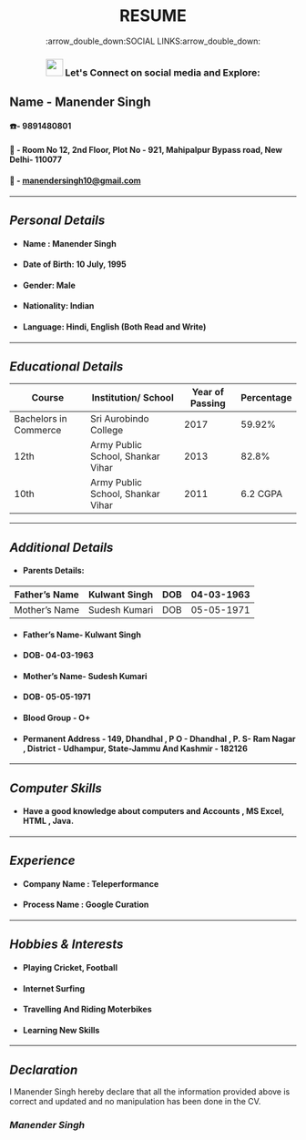 
<h1 align="center">RESUME</h1>

<p align="center">
:arrow_double_down:SOCIAL LINKS:arrow_double_down:
<h3 align="center"> <img src="https://raw.githubusercontent.com/iampavangandhi/iampavangandhi/master/gifs/Hi.gif" width="30px"> Let's Connect on social media and Explore:</h3>
<p align="center">  
  
  
  
## Name - Manender  Singh
#### :phone:- 9891480801 
#### :house_with_garden: - Room No 12,  2nd Floor, Plot No - 921,  Mahipalpur Bypass road, New Delhi- 110077
#### :email: - manendersingh10@gmail.com 

---
## *Personal Details*
* #### Name : Manender Singh
* #### Date of Birth: 10 July, 1995 
* #### Gender: Male 
* #### Nationality: Indian 
* #### Language: Hindi, English (Both Read and Write)
---
## *Educational Details*
| Course | Institution/ School | Year of Passing | Percentage |
| --------------- | --------------- | --------------- | ---------- |
| Bachelors in Commerce | Sri Aurobindo College | 2017 | 59.92% |
| 12th | Army Public School, Shankar Vihar | 2013| 82.8% |
| 10th | Army Public School, Shankar Vihar | 2011 | 6.2 CGPA |

---
## *Additional Details*
* #### Parents Details:
| Father’s Name | Kulwant Singh | DOB | 04-03-1963 |
| --------------- | --------------- | --------------- | ---------- |
| Mother’s Name | Sudesh Kumari | DOB | 05-05-1971 |
* #### Father’s Name- Kulwant Singh
* #### DOB- 04-03-1963
* #### Mother’s Name- Sudesh Kumari
* #### DOB- 05-05-1971
* #### Blood Group - O+
* #### Permanent Address -  149, Dhandhal , P O - Dhandhal , P. S- Ram Nagar , District - Udhampur, State-Jammu And Kashmir -  182126
---
## *Computer Skills*
* ####   Have a good knowledge about computers and Accounts , MS Excel, HTML , Java.
---
## *Experience*
* #### Company Name :  Teleperformance
* #### Process Name : Google Curation
---
## *Hobbies & Interests*
* #### Playing Cricket, Football
* #### Internet Surfing
* #### Travelling And Riding Moterbikes
* #### Learning New Skills 
---
## *Declaration*
I Manender Singh hereby declare that all the information provided above is correct and updated and no manipulation has been done in the CV.
### *Manender Singh*


